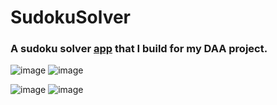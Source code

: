 # SudokuSolver
### A sudoku solver [app](https://github.com/Shivansh771/SudokuSolver/blob/main/Sudoku.apk) that I build for my DAA project.
![image](https://user-images.githubusercontent.com/76002564/229806726-cf487eb2-7b67-4194-a0b9-a351fbf2e458.png)
![image](https://user-images.githubusercontent.com/76002564/229807488-a0e5c796-78c1-48ec-b9a3-45c66d5e1c32.png)


![image](https://user-images.githubusercontent.com/76002564/229808304-ec695c1e-0d78-4444-b0ea-a5326f78a781.png)
![image](https://user-images.githubusercontent.com/76002564/229808534-ba8fe887-2615-4c60-805a-aa58215b8a9c.png)


